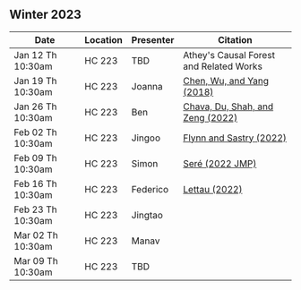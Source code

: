 ## Winter 2023

| Date              | Location |Presenter         | Citation                                  |
|-------------------|----------|------------------|-------------------------------------------|
| Jan 12 Th 10:30am | HC 223   | TBD              | Athey's Causal Forest and Related Works   |
| Jan 19 Th 10:30am | HC 223   | Joanna           | [Chen, Wu, and Yang (2018)](https://academic.oup.com/rfs/article/32/5/2062/5427776)   | 
| Jan 26 Th 10:30am | HC 223   | Ben              | [Chava, Du, Shah, and Zeng (2022)](https://papers.ssrn.com/sol3/papers.cfm?abstract_id=4228332)    | 
| Feb 02 Th 10:30am | HC 223   | Jingoo           | [Flynn and Sastry (2022)](https://economics.mit.edu/sites/default/files/inline-files/Narratives_JMP.pdf)   | 
| Feb 09 Th 10:30am | HC 223   | Simon            | [Seré (2022 JMP)](https://drive.google.com/file/d/1RCKRAWqInxC2mMbPuuQUfsOTd00pCiRV/view)   | 
| Feb 16 Th 10:30am | HC 223   | Federico         | [Lettau (2022)](https://papers.ssrn.com/sol3/papers.cfm?abstract_id=4048531)   | 
| Feb 23 Th 10:30am | HC 223   | Jingtao          |    | 
| Mar 02 Th 10:30am | HC 223   | Manav            |    | 
| Mar 09 Th 10:30am | HC 223   | TBD              |    | 


